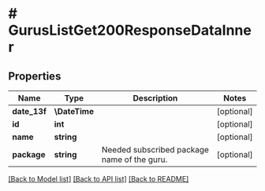 # # GurusListGet200ResponseDataInner

## Properties

Name | Type | Description | Notes
------------ | ------------- | ------------- | -------------
**date_13f** | **\DateTime** |  | [optional]
**id** | **int** |  | [optional]
**name** | **string** |  | [optional]
**package** | **string** | Needed subscribed package name of the guru. | [optional]

[[Back to Model list]](../../README.md#models) [[Back to API list]](../../README.md#endpoints) [[Back to README]](../../README.md)
